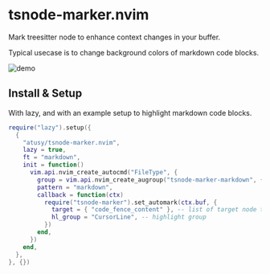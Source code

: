 # tsnode-marker.nvim

Mark treesitter node to enhance context changes in your buffer.

Typical usecase is to change background colors of markdown code blocks.

![demo](https://user-images.githubusercontent.com/30277794/219389779-2d7d62b9-138d-451f-ad82-d46a98f81eab.png)

## Install & Setup

With lazy, and with an example setup to highlight markdown code blocks.

``` lua
require("lazy").setup({
  {
    "atusy/tsnode-marker.nvim",
    lazy = true,
    ft = "markdown",
    init = function()
      vim.api.nvim_create_autocmd("FileType", {
        group = vim.api.nvim_create_augroup("tsnode-marker-markdown", {}),
        pattern = "markdown",
        callback = function(ctx)
          require("tsnode-marker").set_automark(ctx.buf, {
            target = { "code_fence_content" }, -- list of target node types
            hl_group = "CursorLine", -- highlight group
          })
        end,
      })
    end,
  },
}, {})
```

